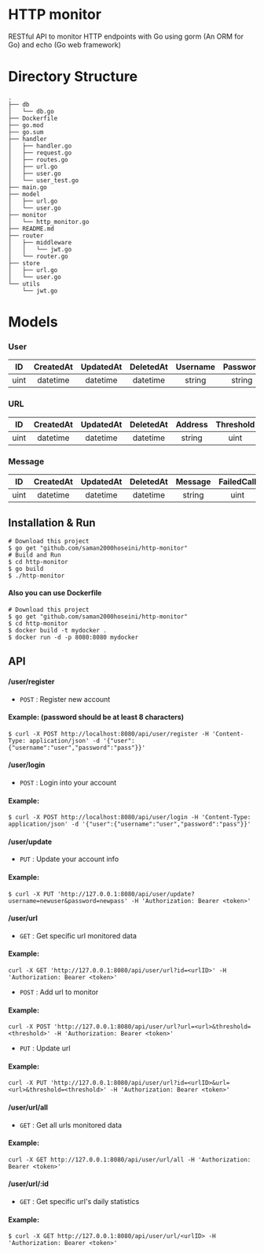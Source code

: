 # HTTP monitor
RESTful API to monitor HTTP endpoints with Go
using gorm (An ORM for Go)
and echo (Go web framework)

# Directory Structure
```
.
├── db
│   └── db.go
├── Dockerfile
├── go.mod
├── go.sum
├── handler
│   ├── handler.go
│   ├── request.go
│   ├── routes.go
│   ├── url.go
│   ├── user.go
│   └── user_test.go
├── main.go
├── model
│   ├── url.go
│   └── user.go
├── monitor
│   └── http_monitor.go
├── README.md
├── router
│   ├── middleware
│   │   └── jwt.go
│   └── router.go
├── store
│   ├── url.go
│   └── user.go
└── utils
    └── jwt.go
```

# Models

### User

|  ID  | CreatedAt | UpdatedAt | DeletedAt |  Username  |  Password  | URLs |
|:----:|:---------:|:---------:|:---------:|:----------:|:----------:|:----:|
| uint |  datetime |  datetime |  datetime | string     | string     |  []  |

### URL

|  ID  | CreatedAt | UpdatedAt | DeletedAt |Address|Threshold|SuccessCall|FailedCall| Alert |
|:----:|:---------:|:---------:|:---------:|:-----:|:-------:|:---------:|:--------:|:-----:|
| uint |  datetime |  datetime |  datetime | string|    uint |    uint   |    uint  |Message|

### Message

|  ID  | CreatedAt | UpdatedAt | DeletedAt |  Message   | FailedCall |  RefID  |
|:----:|:---------:|:---------:|:---------:|:----------:|:----------:|:-------:|
| uint |  datetime |  datetime |  datetime |   string   |    uint    |   uint  |

## Installation & Run

```
# Download this project
$ go get "github.com/saman2000hoseini/http-monitor"
# Build and Run
$ cd http-monitor
$ go build
$ ./http-monitor
```

#### Also you can use Dockerfile

```
# Download this project
$ go get "github.com/saman2000hoseini/http-monitor"
$ cd http-monitor
$ docker build -t mydocker .
$ docker run -d -p 8080:8080 mydocker
```

## API

#### /user/register
* `POST` : Register new account

#### Example: (password should be at least 8 characters)
```
$ curl -X POST http://localhost:8080/api/user/register -H 'Content-Type: application/json' -d '{"user":{"username":"user","password":"pass"}}'
```

#### /user/login
* `POST` : Login into your account

#### Example:
```
$ curl -X POST http://localhost:8080/api/user/login -H 'Content-Type: application/json' -d '{"user":{"username":"user","password":"pass"}}'
```

#### /user/update
* `PUT` : Update your account info

#### Example:
```
$ curl -X PUT 'http://127.0.0.1:8080/api/user/update?username=newuser&password=newpass' -H 'Authorization: Bearer <token>'
```

#### /user/url

* `GET` : Get specific url monitored data

#### Example:
```
curl -X GET 'http://127.0.0.1:8080/api/user/url?id=<urlID>' -H 'Authorization: Bearer <token>'
```

* `POST` : Add url to monitor

#### Example:
```
curl -X POST 'http://127.0.0.1:8080/api/user/url?url=<url>&threshold=<threshold>' -H 'Authorization: Bearer <token>' 
```

* `PUT` :  Update url

#### Example:
```
curl -X PUT 'http://127.0.0.1:8080/api/user/url?id=<urlID>&url=<url>&threshold=<threshold>' -H 'Authorization: Bearer <token>'
```

#### /user/url/all
* `GET` : Get all urls monitored data

#### Example:
```
curl -X GET http://127.0.0.1:8080/api/user/url/all -H 'Authorization: Bearer <token>'
```

#### /user/url/:id
* `GET` : Get specific url's daily statistics

#### Example:
```
$ curl -X GET http://127.0.0.1:8080/api/user/url/<urlID> -H 'Authorization: Bearer <token>'
```


